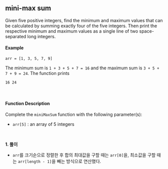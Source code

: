 ## mini-max sum

Given five positive integers, find the minimum and maximum values that can be calculated by summing exactly four of the five integers. Then print the respective minimum and maximum values as a single line of two space-separated long integers.

#### Example

`arr = [1, 3, 5, 7, 9]`

The minimum sum is `1 + 3 + 5 + 7 = 16` and the maximum sum is `3 + 5 + 7 + 9 = 24`. The function prints

```
16 24
```

<br>

#### Function Description

Complete the `miniMaxSum` function with the following parameter(s):

- `arr[5]` : an array of 5 integers

<br>

**1. 풀이**

- `arr`를 크기순으로 정렬한 후 합의 최대값을 구할 때는 `arr[0]`을, 최소값을 구할 때는 `arr[length - 1]`을 빼는 방식으로 연산했다.
